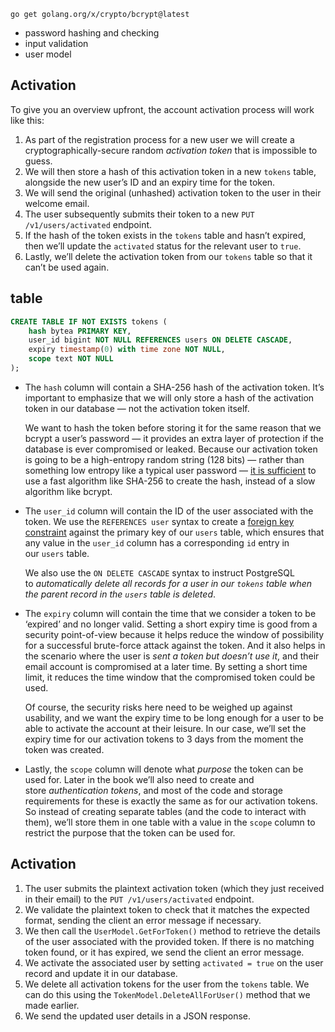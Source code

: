 `go get golang.org/x/crypto/bcrypt@latest`

- password hashing and checking
- input validation
- user model

## Activation

To give you an overview upfront, the account activation process will work like this:

1. As part of the registration process for a new user we will create a cryptographically-secure random _activation token_ that is impossible to guess.
2. We will then store a hash of this activation token in a new `tokens` table, alongside the new user’s ID and an expiry time for the token.
3. We will send the original (unhashed) activation token to the user in their welcome email.
4. The user subsequently submits their token to a new `PUT /v1/users/activated` endpoint.
5. If the hash of the token exists in the `tokens` table and hasn’t expired, then we’ll update the `activated` status for the relevant user to `true`.
6. Lastly, we’ll delete the activation token from our `tokens` table so that it can’t be used again.

## table

```sql
CREATE TABLE IF NOT EXISTS tokens (
    hash bytea PRIMARY KEY,
    user_id bigint NOT NULL REFERENCES users ON DELETE CASCADE,
    expiry timestamp(0) with time zone NOT NULL,
    scope text NOT NULL
);
```

- The `hash` column will contain a SHA-256 hash of the activation token. It’s important to emphasize that we will only store a hash of the activation token in our database — not the activation token itself.
    
    We want to hash the token before storing it for the same reason that we bcrypt a user’s password — it provides an extra layer of protection if the database is ever compromised or leaked. Because our activation token is going to be a high-entropy random string (128 bits) — rather than something low entropy like a typical user password — [it is sufficient](https://security.stackexchange.com/questions/151257/what-kind-of-hashing-to-use-for-storing-rest-api-tokens-in-the-database) to use a fast algorithm like SHA-256 to create the hash, instead of a slow algorithm like bcrypt.
    
- The `user_id` column will contain the ID of the user associated with the token. We use the `REFERENCES user` syntax to create a [foreign key constraint](https://www.postgresqltutorial.com/postgresql-foreign-key/) against the primary key of our `users` table, which ensures that any value in the `user_id` column has a corresponding `id` entry in our `users` table.
    
    We also use the `ON DELETE CASCADE` syntax to instruct PostgreSQL to _automatically delete all records for a user in our `tokens` table when the parent record in the `users` table is deleted_.
- The `expiry` column will contain the time that we consider a token to be ‘expired’ and no longer valid. Setting a short expiry time is good from a security point-of-view because it helps reduce the window of possibility for a successful brute-force attack against the token. And it also helps in the scenario where the user is _sent a token but doesn’t use it_, and their email account is compromised at a later time. By setting a short time limit, it reduces the time window that the compromised token could be used.
    
    Of course, the security risks here need to be weighed up against usability, and we want the expiry time to be long enough for a user to be able to activate the account at their leisure. In our case, we’ll set the expiry time for our activation tokens to 3 days from the moment the token was created.
    
- Lastly, the `scope` column will denote what _purpose_ the token can be used for. Later in the book we’ll also need to create and store _authentication tokens_, and most of the code and storage requirements for these is exactly the same as for our activation tokens. So instead of creating separate tables (and the code to interact with them), we’ll store them in one table with a value in the `scope` column to restrict the purpose that the token can be used for.
## Activation

1. The user submits the plaintext activation token (which they just received in their email) to the `PUT /v1/users/activated` endpoint.
2. We validate the plaintext token to check that it matches the expected format, sending the client an error message if necessary.
3. We then call the `UserModel.GetForToken()` method to retrieve the details of the user associated with the provided token. If there is no matching token found, or it has expired, we send the client an error message.
4. We activate the associated user by setting `activated = true` on the user record and update it in our database.
5. We delete all activation tokens for the user from the `tokens` table. We can do this using the `TokenModel.DeleteAllForUser()` method that we made earlier.
6. We send the updated user details in a JSON response.

